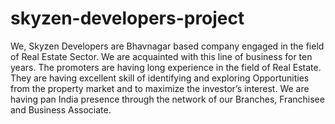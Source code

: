 # skyzen-developers-project
We, Skyzen Developers are Bhavnagar based company engaged in the field of Real Estate Sector. We are acquainted with this line of business for ten years. The promoters are having long experience in the field of Real Estate. They are having excellent skill of identifying and exploring Opportunities from the property market and to maximize the investor’s interest. We are having pan India presence through the network of our Branches, Franchisee and Business Associate.
